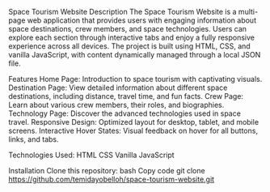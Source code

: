 Space Tourism Website
Description
The Space Tourism Website is a multi-page web application that provides users with engaging information about space destinations, crew members, and space technologies. Users can explore each section through interactive tabs and enjoy a fully responsive experience across all devices. The project is built using HTML, CSS, and vanilla JavaScript, with content dynamically managed through a local JSON file.

Features
Home Page: Introduction to space tourism with captivating visuals.
Destination Page: View detailed information about different space destinations, including distance, travel time, and fun facts.
Crew Page: Learn about various crew members, their roles, and biographies.
Technology Page: Discover the advanced technologies used in space travel.
Responsive Design: Optimized layout for desktop, tablet, and mobile screens.
Interactive Hover States: Visual feedback on hover for all buttons, links, and tabs.

Technologies Used:
HTML
CSS
Vanilla JavaScript

Installation
Clone this repository:
bash
Copy code
git clone https://github.com/temidayobelloh/space-tourism-website.git
